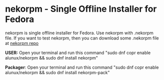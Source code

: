 # nekorpm - Single Offline Installer for Fedora

nekorpm is single offline installer for Fedora. Use nekorpm with .nekorpm file. If you want to test nekorpm, then you can download some .nekorpm file at [nekorpm repo](https://drive.google.com/folderview?id=0B6u4MPRu5_hjfmZvSWI2NVRzbTZZeVphZzBRdG1ldVdvVXU1RkQ3MThuVWk3WlNkREJRMDA&usp=sharing)

**USER:** Open your terminal and run this command "sudo dnf copr enable alunux/nekorpm && sudo dnf install nekorpm"

**Packager**: Open your terminal and run this command "sudo dnf copr enable alunux/nekorpm && sudo dnf install nekorpm-pack"
